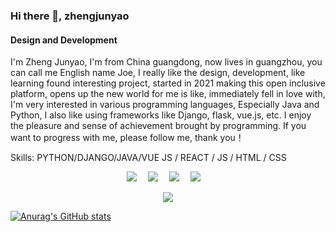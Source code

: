 ### Hi there 👋, zhengjunyao
#### Design and Development
I'm Zheng Junyao, I'm from China guangdong, now lives in guangzhou, you can call me English name Joe, I really like the design, development, like learning found interesting project, started in 2021 making this open inclusive platform, opens up the new world for me is like, immediately fell in love with, I'm very interested in various programming languages, Especially Java and Python, I also like using frameworks like Django, flask, vue.js, etc. I enjoy the pleasure and sense of achievement brought by programming. If you want to progress with me, please follow me, thank you！

Skills: PYTHON/DJANGO/JAVA/VUE JS / REACT / JS / HTML / CSS

<!-- 个人资料徽标 -->
<div align="center">
  <a href="https://zhengjunyao.top/"><img src="https://img.shields.io/badge/website-%E4%B8%AA%E4%BA%BA%E7%BD%91%E7%AB%99-blue"></a>&emsp;
  <a href="https://blog.csdn.net/weixin_50915462/"><img src="https://img.shields.io/badge/CSDN-%E5%8D%9A%E5%AE%A2-c32136"></a>&emsp;
  <a href="https://space.bilibili.com/172464171/"><img src="https://img.shields.io/badge/bilibili-B%E7%AB%99-ff69b4"></a>&emsp;
  <a href="https://www.zhihu.com/people/zheng-jun-yao-55/"><img src="https://img.shields.io/badge/zhihu-%E7%9F%A5%E4%B9%8E-blue"></a>&emsp;
  
 <!-- 访客数统计徽标 -->
  <img src="https://visitor-badge.glitch.me/badge?page_id=noutinmountain" /></div>
[![Anurag's GitHub stats](https://github-readme-stats.vercel.app/api?username=noutinmountain)](https://github.com/anuraghazra/github-readme-stats)
